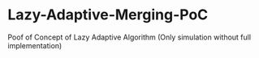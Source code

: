 # Lazy-Adaptive-Merging-PoC
Poof of Concept of Lazy Adaptive Algorithm (Only simulation without full implementation)

